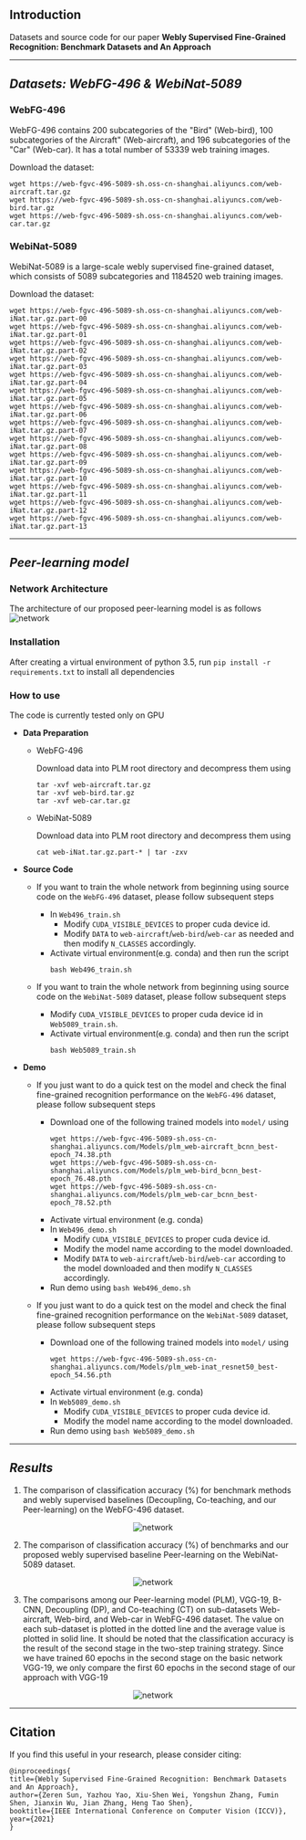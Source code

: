 Introduction
------------
Datasets and source code for our paper **Webly Supervised Fine-Grained Recognition: Benchmark Datasets and An Approach**


---

***Datasets: WebFG-496 & WebiNat-5089***
------------
### WebFG-496
WebFG-496 contains 200 subcategories of the "Bird" (Web-bird), 100 subcategories of the  Aircraft" (Web-aircraft), and 196 subcategories of the "Car" (Web-car). It has a total number of 53339 web training images.

Download the dataset:
```
wget https://web-fgvc-496-5089-sh.oss-cn-shanghai.aliyuncs.com/web-aircraft.tar.gz
wget https://web-fgvc-496-5089-sh.oss-cn-shanghai.aliyuncs.com/web-bird.tar.gz
wget https://web-fgvc-496-5089-sh.oss-cn-shanghai.aliyuncs.com/web-car.tar.gz
```


### WebiNat-5089
WebiNat-5089 is a large-scale webly supervised fine-grained dataset, which consists of 5089 subcategories and 1184520 web training images.

Download the dataset:
```
wget https://web-fgvc-496-5089-sh.oss-cn-shanghai.aliyuncs.com/web-iNat.tar.gz.part-00
wget https://web-fgvc-496-5089-sh.oss-cn-shanghai.aliyuncs.com/web-iNat.tar.gz.part-01
wget https://web-fgvc-496-5089-sh.oss-cn-shanghai.aliyuncs.com/web-iNat.tar.gz.part-02
wget https://web-fgvc-496-5089-sh.oss-cn-shanghai.aliyuncs.com/web-iNat.tar.gz.part-03
wget https://web-fgvc-496-5089-sh.oss-cn-shanghai.aliyuncs.com/web-iNat.tar.gz.part-04
wget https://web-fgvc-496-5089-sh.oss-cn-shanghai.aliyuncs.com/web-iNat.tar.gz.part-05
wget https://web-fgvc-496-5089-sh.oss-cn-shanghai.aliyuncs.com/web-iNat.tar.gz.part-06
wget https://web-fgvc-496-5089-sh.oss-cn-shanghai.aliyuncs.com/web-iNat.tar.gz.part-07
wget https://web-fgvc-496-5089-sh.oss-cn-shanghai.aliyuncs.com/web-iNat.tar.gz.part-08
wget https://web-fgvc-496-5089-sh.oss-cn-shanghai.aliyuncs.com/web-iNat.tar.gz.part-09
wget https://web-fgvc-496-5089-sh.oss-cn-shanghai.aliyuncs.com/web-iNat.tar.gz.part-10
wget https://web-fgvc-496-5089-sh.oss-cn-shanghai.aliyuncs.com/web-iNat.tar.gz.part-11
wget https://web-fgvc-496-5089-sh.oss-cn-shanghai.aliyuncs.com/web-iNat.tar.gz.part-12
wget https://web-fgvc-496-5089-sh.oss-cn-shanghai.aliyuncs.com/web-iNat.tar.gz.part-13
```

---

***Peer-learning model***
--------------------


### Network Architecture

The architecture of our proposed peer-learning model is as follows
![network](asserts/network_architecture.png)

### Installation
After creating a virtual environment of python 3.5, run `pip install -r requirements.txt` to install all dependencies

### How to use
The code is currently tested only on GPU
* **Data Preparation**
    - WebFG-496
      
      Download data into PLM root directory and decompress them using
      ```
      tar -xvf web-aircraft.tar.gz
      tar -xvf web-bird.tar.gz
      tar -xvf web-car.tar.gz
      ```
    - WebiNat-5089
      
      Download data into PLM root directory and decompress them using
      ```
      cat web-iNat.tar.gz.part-* | tar -zxv
      ```



* **Source Code**

    - If you want to train the whole network from beginning using source code on the `WebFG-496` dataset, please follow subsequent steps

      - In `Web496_train.sh`
        - Modify `CUDA_VISIBLE_DEVICES` to proper cuda device id.
        - Modify `DATA` to `web-aircraft`/`web-bird`/`web-car` as needed and then modify `N_CLASSES` accordingly.
      - Activate virtual environment(e.g. conda) and then run the script
          ```
          bash Web496_train.sh
          ```

    - If you want to train the whole network from beginning using source code on the `WebiNat-5089` dataset, please follow subsequent steps
      - Modify `CUDA_VISIBLE_DEVICES` to proper cuda device id in `Web5089_train.sh`.
      - Activate virtual environment(e.g. conda) and then run the script
          ```
          bash Web5089_train.sh
          ```


* **Demo**

    - If you just want to do a quick test on the model and check the final fine-grained recognition performance on the `WebFG-496` dataset, please follow subsequent steps

      - Download one of the following trained models into `model/` using
          ```
          wget https://web-fgvc-496-5089-sh.oss-cn-shanghai.aliyuncs.com/Models/plm_web-aircraft_bcnn_best-epoch_74.38.pth
          wget https://web-fgvc-496-5089-sh.oss-cn-shanghai.aliyuncs.com/Models/plm_web-bird_bcnn_best-epoch_76.48.pth
          wget https://web-fgvc-496-5089-sh.oss-cn-shanghai.aliyuncs.com/Models/plm_web-car_bcnn_best-epoch_78.52.pth
          ```
      - Activate virtual environment (e.g. conda)
      - In `Web496_demo.sh`
        - Modify `CUDA_VISIBLE_DEVICES` to proper cuda device id.
        - Modify the model name according to the model downloaded.
        - Modify `DATA` to `web-aircraft`/`web-bird`/`web-car` according to the model downloaded and then modify `N_CLASSES` accordingly.
      - Run demo using `bash Web496_demo.sh`

    - If you just want to do a quick test on the model and check the final fine-grained recognition performance on the `WebiNat-5089` dataset, please follow subsequent steps

      - Download one of the following trained models into `model/` using
          ```
          wget https://web-fgvc-496-5089-sh.oss-cn-shanghai.aliyuncs.com/Models/plm_web-inat_resnet50_best-epoch_54.56.pth
          ```
      - Activate virtual environment (e.g. conda)
      - In `Web5089_demo.sh`
        - Modify `CUDA_VISIBLE_DEVICES` to proper cuda device id.
        - Modify the model name according to the model downloaded.
      - Run demo using `bash Web5089_demo.sh`


---

***Results***
--------------------


1. The comparison of classification accuracy (%) for benchmark methods and webly supervised baselines (Decoupling, Co-teaching, and our Peer-learning) on the WebFG-496 dataset.
<div align=center>

![network](asserts/result1.png)

</div>


2. The comparison of classification accuracy (%) of benchmarks and our proposed webly supervised baseline Peer-learning on the WebiNat-5089 dataset.
<div align=center>

![network](asserts/result2.png)

</div>


3. The comparisons among our Peer-learning model (PLM), VGG-19, B-CNN, Decoupling (DP), and Co-teaching (CT) on sub-datasets Web-aircraft, Web-bird, and Web-car in WebFG-496 dataset. The value on each sub-dataset is plotted in the dotted line and the average value is plotted in solid line. It should be noted that the classification accuracy is the result of the second stage in the two-step training strategy. Since we have trained 60 epochs in the second stage on the basic network VGG-19, we only compare the first 60 epochs in the second stage of our approach with VGG-19
<div align=center>

![network](asserts/result3.png)

</div>


---

Citation
------------

If you find this useful in your research, please consider citing:
```
@inproceedings{
title={Webly Supervised Fine-Grained Recognition: Benchmark Datasets and An Approach},
author={Zeren Sun, Yazhou Yao, Xiu-Shen Wei, Yongshun Zhang, Fumin Shen, Jianxin Wu, Jian Zhang, Heng Tao Shen},
booktitle={IEEE International Conference on Computer Vision (ICCV)},
year={2021}
}
```

